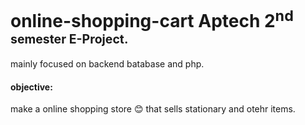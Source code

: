 # online-shopping-cart Aptech 2<sup>nd<sup> semester E-Project.

mainly focused on backend batabase and php.

#### objective:

make a online shopping store 😊 that sells stationary and otehr items.
